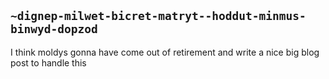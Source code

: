 ## `~dignep-milwet-bicret-matryt--hoddut-minmus-binwyd-dopzod`
I think moldys gonna have come out of retirement and write a nice big blog post to handle this